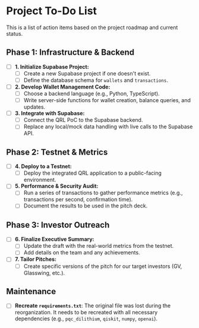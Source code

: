 # Project To-Do List

This is a list of action items based on the project roadmap and current status.

## Phase 1: Infrastructure & Backend

- [ ] **1. Initialize Supabase Project:**
    - [ ] Create a new Supabase project if one doesn't exist.
    - [ ] Define the database schema for `wallets` and `transactions`.
- [ ] **2. Develop Wallet Management Code:**
    - [ ] Choose a backend language (e.g., Python, TypeScript).
    - [ ] Write server-side functions for wallet creation, balance queries, and updates.
- [ ] **3. Integrate with Supabase:**
    - [ ] Connect the QRL PoC to the Supabase backend.
    - [ ] Replace any local/mock data handling with live calls to the Supabase API.

## Phase 2: Testnet & Metrics

- [ ] **4. Deploy to a Testnet:**
    - [ ] Deploy the integrated QRL application to a public-facing environment.
- [ ] **5. Performance & Security Audit:**
    - [ ] Run a series of transactions to gather performance metrics (e.g., transactions per second, confirmation time).
    - [ ] Document the results to be used in the pitch deck.

## Phase 3: Investor Outreach

- [ ] **6. Finalize Executive Summary:**
    - [ ] Update the draft with the real-world metrics from the testnet.
    - [ ] Add details on the team and any achievements.
- [ ] **7. Tailor Pitches:**
    - [ ] Create specific versions of the pitch for our target investors (GV, Glasswing, etc.).

## Maintenance

- [ ] **Recreate `requirements.txt`**: The original file was lost during the reorganization. It needs to be recreated with all necessary dependencies (e.g., `pqc_dilithium`, `qiskit`, `numpy`, `openai`).
